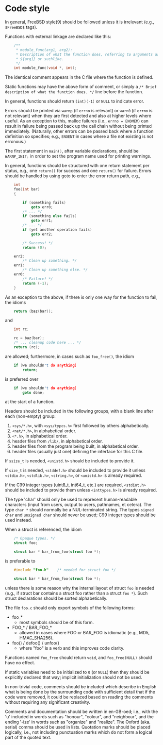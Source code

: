 # Code style

In general, FreeBSD style(9) should be followed unless it is irrelevant
(e.g., `$FreeBSD$` tags).

Functions with external linkage are declared like this:

```c
	/**
	 * module_func(arg1, arg2):
	 * Description of what the function does, referring to arguments as
	 * ${arg1} or suchlike.
	 */
	int module_func(void *, int);
```

The identical comment appears in the C file where the function is defined.

Static functions may have the above form of comment, or simply a
`/* Brief description of what the function does. */`
line before the function.

In general, functions should return `(int)(-1)` or `NULL` to indicate error.

Errors should be printed via `warnp` (if `errno` is relevant) or `warn0` (if `errno`
is not relevant) when they are first detected and also at higher levels where
useful.  As an exception to this, malloc failures (i.e., `errno = ENOMEM`) can
result in failure being passed back up the call chain without being printed
immediately.  (Naturally, other errors can be passed back where a function
definition so specifies; e.g., `ENOENT` in cases where a file not existing is
not erronous.)

The first statement in `main()`, after variable declarations, should be
`WARNP_INIT;` in order to set the program name used for printing warnings.

In general, functions should be structured with one return statement per
status, e.g., one `return()` for success and one `return()` for failure.  Errors
should be handled by using goto to enter the error return path, e.g.,

```c
	int
	foo(int bar)
	{

		if (something fails)
			goto err0;
		/* ... */
		if (something else fails)
			goto err1;
		/* ... */
		if (yet another operation fails)
			goto err2;

		/* Success! */
		return (0);

	err2:
		/* Clean up something. */
	err1:
		/* Clean up something else. */
	err0:
		/* Failure! */
		return (-1);
	}
```

As an exception to the above, if there is only one way for the function to
fail, the idioms

```c
	return (baz(bar));
```

and

```c
	int rc;

	rc = baz(bar);
	/* ... cleanup code here ... */
	return (rc);
```

are allowed; furthermore, in cases such as `foo_free()`, the idiom

```c
	if (we shouldn't do anything)
		return;
```
is preferred over

```c
	if (we shouldn't do anything)
		goto done;
```
at the start of a function.

Headers should be included in the following groups, with a blank line after
each (non-empty) group:
1. `<sys/*.h>`, with `<sys/types.h>` first followed by others alphabetically.
2. `<net/*.h>`, in alphabetical order.
3. `<*.h>`, in alphabetical order.
4. header files from `/lib/`, in alphabetical order.
5. header files from the program being built, in alphabetical order.
6. header files (usually just one) defining the interface for this C file.

If `ssize_t` is needed, `<unistd.h>` should be included to provide it.

If `size_t` is needed, `<stddef.h>` should be included to provide it unless
`<stdio.h>`, `<stdlib.h>`, `<string.h>`, or `<unistd.h>` is already required.

If the C99 integer types (uint8_t, int64_t, etc.) are required, `<stdint.h>`
should be included to provide them unless `<inttypes.h>` is already required.

The type 'char' should only be used to represent human-readable characters
(input from users, output to users, pathnames, et cetera).  The type
`char *` should normally be a NUL-terminated string.  The types `signed
char` and `unsigned char` should never be used; C99 integer types should
be used instead.

When a struct is referenced, the idiom

```c
	/* Opaque types. */
	struct foo;

	struct bar * bar_from_foo(struct foo *);
```

is preferable to

```c
	#include "foo.h"	/* needed for struct foo */

	struct bar * bar_from_foo(struct foo *);
```

unless there is some reason why the internal layout of struct `foo` is needed
(e.g., if struct bar contains a struct foo rather than a struct `foo *`).  Such
struct declarations should be sorted alphabetically.

The file `foo.c` should only export symbols of the following forms:

- foo_*
	- most symbols should be of this form.
- FOO_* / BAR_FOO_*
	- allowed in cases where FOO or BAR_FOO is idiomatic (e.g.,
	   MD5, HMAC_SHA256).
- foo() / defoo() / unfoo()
	- where "foo" is a verb and this improves code clarity.

Functions named `foo_free` should return `void`, and `foo_free(NULL)` should have
no effect.

If static variables need to be initialized to `0` (or `NULL`) then they should be
explicitly declared that way; implicit initialization should not be used.

In non-trivial code, comments should be included which describe in English
what is being done by the surrounding code with sufficient detail that if the
code were removed, it could be replaced based on reading the comments without
requiring any significant creativity.

Comments and documentation should be written in en-GB-oed; i.e., with
the 'u' included in words such as "honour", "colour", and "neighbour",
and the ending '-ize' in words such as "organize" and "realize".  The
Oxford (aka. serial) comma should be used in lists.  Quotation marks
should be placed logically, i.e., not including punctuation marks which
do not form a logical part of the quoted text.
